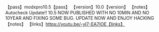 【pass】modxpro10.5【pass】
【version】10.0【version】
【notes】Autocheck Update!! 10.5 NOW PUBLISHED WITH NO 10MIN AND NO 10YEAR AND FIXING SOME BUG. UPDATE NOW AND ENJOY HACKING【notes】 
【links】https://youtu.be/-yI7-EA7IOE【links】

